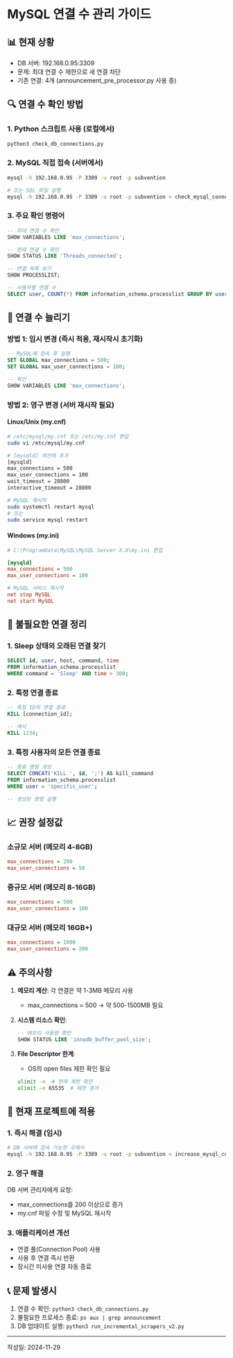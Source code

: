 # MySQL 연결 수 관리 가이드

## 📊 현재 상황
- DB 서버: 192.168.0.95:3309
- 문제: 최대 연결 수 제한으로 새 연결 차단
- 기존 연결: 4개 (announcement_pre_processor.py 사용 중)

## 🔍 연결 수 확인 방법

### 1. Python 스크립트 사용 (로컬에서)
```bash
python3 check_db_connections.py
```

### 2. MySQL 직접 접속 (서버에서)
```bash
mysql -h 192.168.0.95 -P 3309 -u root -p subvention

# 또는 SQL 파일 실행
mysql -h 192.168.0.95 -P 3309 -u root -p subvention < check_mysql_connections.sql
```

### 3. 주요 확인 명령어
```sql
-- 최대 연결 수 확인
SHOW VARIABLES LIKE 'max_connections';

-- 현재 연결 수 확인
SHOW STATUS LIKE 'Threads_connected';

-- 연결 목록 보기
SHOW PROCESSLIST;

-- 사용자별 연결 수
SELECT user, COUNT(*) FROM information_schema.processlist GROUP BY user;
```

## 🔧 연결 수 늘리기

### 방법 1: 임시 변경 (즉시 적용, 재시작시 초기화)
```sql
-- MySQL에 접속 후 실행
SET GLOBAL max_connections = 500;
SET GLOBAL max_user_connections = 100;

-- 확인
SHOW VARIABLES LIKE 'max_connections';
```

### 방법 2: 영구 변경 (서버 재시작 필요)

#### Linux/Unix (my.cnf)
```bash
# /etc/mysql/my.cnf 또는 /etc/my.cnf 편집
sudo vi /etc/mysql/my.cnf

# [mysqld] 섹션에 추가
[mysqld]
max_connections = 500
max_user_connections = 100
wait_timeout = 28800
interactive_timeout = 28800

# MySQL 재시작
sudo systemctl restart mysql
# 또는
sudo service mysql restart
```

#### Windows (my.ini)
```ini
# C:\ProgramData\MySQL\MySQL Server X.X\my.ini 편집

[mysqld]
max_connections = 500
max_user_connections = 100

# MySQL 서비스 재시작
net stop MySQL
net start MySQL
```

## 🧹 불필요한 연결 정리

### 1. Sleep 상태의 오래된 연결 찾기
```sql
SELECT id, user, host, command, time 
FROM information_schema.processlist 
WHERE command = 'Sleep' AND time > 300;
```

### 2. 특정 연결 종료
```sql
-- 특정 ID의 연결 종료
KILL [connection_id];

-- 예시
KILL 1234;
```

### 3. 특정 사용자의 모든 연결 종료
```sql
-- 종료 명령 생성
SELECT CONCAT('KILL ', id, ';') AS kill_command
FROM information_schema.processlist 
WHERE user = 'specific_user';

-- 생성된 명령 실행
```

## 📈 권장 설정값

### 소규모 서버 (메모리 4-8GB)
```ini
max_connections = 200
max_user_connections = 50
```

### 중규모 서버 (메모리 8-16GB)
```ini
max_connections = 500
max_user_connections = 100
```

### 대규모 서버 (메모리 16GB+)
```ini
max_connections = 1000
max_user_connections = 200
```

## ⚠️ 주의사항

1. **메모리 계산**: 각 연결은 약 1-3MB 메모리 사용
   - max_connections = 500 → 약 500-1500MB 필요

2. **시스템 리소스 확인**:
   ```sql
   -- 메모리 사용량 확인
   SHOW STATUS LIKE 'innodb_buffer_pool_size';
   ```

3. **File Descriptor 한계**:
   - OS의 open files 제한 확인 필요
   ```bash
   ulimit -n  # 현재 제한 확인
   ulimit -n 65535  # 제한 증가
   ```

## 🔄 현재 프로젝트에 적용

### 1. 즉시 해결 (임시)
```bash
# DB 서버에 접속 가능한 곳에서
mysql -h 192.168.0.95 -P 3309 -u root -p subvention < increase_mysql_connections.sql
```

### 2. 영구 해결
DB 서버 관리자에게 요청:
- max_connections를 200 이상으로 증가
- my.cnf 파일 수정 및 MySQL 재시작

### 3. 애플리케이션 개선
- 연결 풀(Connection Pool) 사용
- 사용 후 연결 즉시 반환
- 장시간 미사용 연결 자동 종료

## 📞 문제 발생시

1. 연결 수 확인: `python3 check_db_connections.py`
2. 불필요한 프로세스 종료: `ps aux | grep announcement`
3. DB 업데이트 실행: `python3 run_incremental_scrapers_v2.py`

---
작성일: 2024-11-29